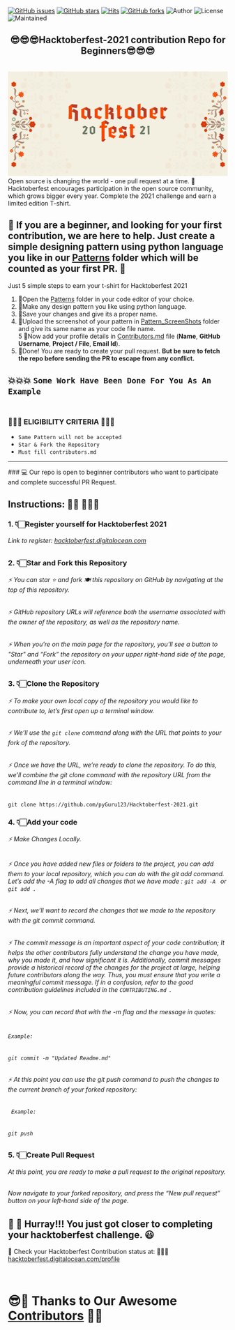 [![GitHub issues](https://img.shields.io/github/issues/pyGuru123/Hacktoberfest-2021?logo=github)](https://github.com/pyGuru123/Hacktoberfest-2021/issues)
[![GitHub stars](https://img.shields.io/github/stars/pyGuru123/Hacktoberfest-2021?style=social)](https://github.com/pyGuru123/Hacktoberfest-2021/stargazers)
[![Hits](https://hits.seeyoufarm.com/api/count/incr/badge.svg?url=https%3A%2F%2Fgithub.com%2Fpyguru123%2FHacktoberfest-2021&count_bg=%23DD8524&title_bg=%23555555&icon=github.svg&icon_color=%23E7E7E7&title=visitors&edge_flat=false)](https://github.com/aritraroy24/HACKTOBERFEST2021_PATTERN) 
[![GitHub forks](https://img.shields.io/github/forks/pyGuru123/Hacktoberfest-2021?style=social&logo=git)](https://github.com/pyGuru123/Hacktoberfest-2021/network/)
![Author](https://img.shields.io/badge/Owner-pyguru123-blue)
![License](https://img.shields.io/badge/License-MIT-brightgreen)
![Maintained](https://img.shields.io/maintenance/yes/2021) </br>

<h2 align="center">
  😎😎😎Hacktoberfest-2021 contribution Repo for Beginners😎😎😎
</h2>
</br>

 <img src="./src/HacktoberFest2021.png" />
 Open source is changing the world - one pull request at a time.
🚀 Hacktoberfest encourages participation in the open source community, which grows bigger every year. Complete the 2021 challenge and earn a limited edition T-shirt.
</br>



## 🎯 If you are a beginner, and looking for your first contribution, we are here to help. Just create a simple designing pattern using python language you like in our [Patterns](https://github.com/pyGuru123/Hacktoberfest-2021/tree/main/Patterns) folder which will be counted as your first PR. 🎯 </br>

 Just 5 simple steps to earn your t-shirt for Hacktoberfest 2021
 
1. 🎯Open the [Patterns](https://github.com/pyGuru123/Hacktoberfest-2021/tree/main/Patterns) folder in your code editor of your choice. </br>
2. 🎯Make any design pattern you like using python language. </br>
3. 🎯Save your changes and give its a proper name.</br>
4. 🎯Upload the screenshot of your pattern in [Pattern_ScreenShots](https://github.com/pyGuru123/Hacktoberfest-2021/tree/main/Patterns/Pattern_ScreenShots) folder and give its same name as your code file name.</br>
5 🎯Now add your profile details in [Contributors.md](https://github.com/pyGuru123/Hacktoberfest-2021/blob/main/Contributors.md) file (**Name**, **GitHub Username**, **Project / File**, **Email Id**).</br>
7. 🎯Done! You are ready to create your pull request. **But be sure to fetch the repo before sending the PR to escape from any conflict.**</br>

💥💥💥 ```Some Work Have Been Done For You As An Example``` </br></br>
--------

<p align="center"><h3>🛑🛑🛑 ELIGIBILITY CRITERIA 🛑🛑🛑</h3></p>
 
*	```Same Pattern will not be accepted```
*	```Star & Fork the Repository```</br>
*	```Must fill contributors.md```</br>

<hr>
### 💻 Our repo is open to beginner contributors who want to participate and complete successful PR Request. 

## Instructions: 🙅🏼 🙅🏼‍♂️
### 1. 👇🏻Register yourself for Hacktoberfest 2021
###### Link to register: [hacktoberfest.digitalocean.com](https://hacktoberfest.digitalocean.com/)


### 2. 👇🏻Star and Fork this Repository
###### ⚡  You can star ⭐ and fork 🍽️ this repository on GitHub by navigating at the top of this repository.
###### ⚡  GitHub repository URLs will reference both the username associated with the owner of the repository, as well as the repository name.
###### ⚡  When you’re on the main page for the repository, you’ll see a button to "Star" and “Fork” the repository on your upper right-hand side of the page, underneath your user icon.


### 3. 👇🏻Clone the Repository
###### ⚡  To make your own local copy of the repository you would like to contribute to, let’s first open up a terminal window.
###### ⚡  We’ll use the `git clone`  command along with the URL that points to your fork of the repository.
###### ⚡  Once we have the URL, we’re ready to clone the repository. To do this, we’ll combine the git clone command with the repository URL from the command line in a terminal window:
`git clone https://github.com/pyGuru123/Hacktoberfest-2021.git`


### 4. 👇🏻Add your code
####
###### ⚡  Make Changes Locally. 
###### ⚡  Once you have added new files or folders to the project, you can add them to your local repository, which you can do with the git add command. Let’s add the -A flag to add all changes that we have made : `git add -A ` or ` git add . `
###### ⚡  Next, we’ll want to record the changes that we made to the repository with the git commit command.
###### ⚡  The commit message is an important aspect of your code contribution; It helps the other contributors fully understand the change you have made, why you made it, and how significant it is. Additionally, commit messages provide a historical record of the changes for the project at large, helping future contributors along the way. Thus, you must ensure that you write a meaningful commit message. If in a confusion, refer to the good contribution guidelines included in the `CONTRIBUTING.md `.
###### ⚡  Now, you can record that with the -m flag and the message in quotes:
###### *`Example:`*
###### ` git commit -m "Updated Readme.md" `
###### ⚡  At this point you can use the git push command to push the changes to the current branch of your forked repository:
###### *` Example:`*
###### ` git push `


### 5. 👇🏻Create Pull Request
###### At this point, you are ready to make a pull request to the original repository.
###### Now navigate to your forked repository, and press the “New pull request” button on your left-hand side of the page.
## 👑 👑 Hurray!!! You just got closer to completing your hacktoberfest challenge. 😃

🎩 Check your Hacktoberfest Contribution status at: 🙅🏼‍♂️
<a href="https://hacktoberfest.digitalocean.com/profile" target="blank">hacktoberfest.digitalocean.com/profile</a>

</br>

# 😎🙏 Thanks to Our Awesome [Contributors](https://github.com/pyGuru123/Hacktoberfest-2021/blob/main/Contributors.md) 🙏😎
